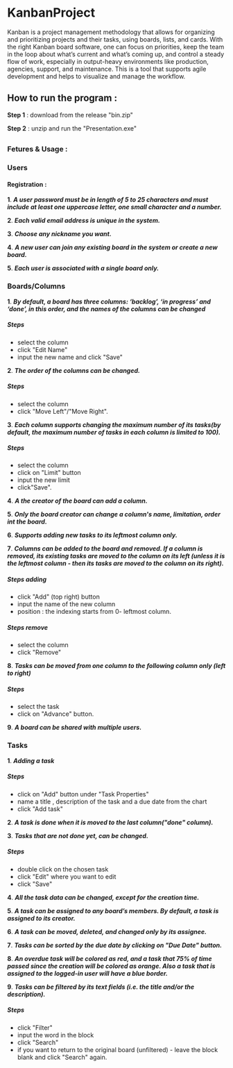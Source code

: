 # KanbanProject
Kanban is a project management methodology that allows for organizing and
prioritizing projects and their tasks, using boards, lists, and cards. With the right
Kanban board software, one can focus on priorities, keep the team in the loop about
what’s current and what’s coming up, and control a steady flow of work, especially in
output-heavy environments like production, agencies, support, and maintenance.
This is a tool that supports agile development and helps to visualize and manage the
workflow.



## How to run the program :
**Step 1** : download from the release "bin.zip"

**Step 2** : unzip and run the "Presentation.exe"


##
### Fetures & Usage :
### Users
#### Registration :
**1**. ***A user password must be in length of 5 to 25 characters and must include at
least one uppercase letter, one small character and a number.***

**2**. ***Each valid email address is unique in the system.***

**3**. ***Choose any nickname you want.***

**4**. ***A new user can join any existing board in the system or create a new board.***

**5**. ***Each user is associated with a single board only.***



### Boards/Columns
**1**. ***By default, a board has three columns: ‘backlog’, ‘in progress’ and ‘done’, in
this order, and the names of the columns can be changed***
##### Steps
- select the column
- click "Edit Name"
- input the new name and click "Save"

**2**. ***The order of the columns can be changed.***
##### Steps
- select the column
- click "Move Left"/"Move Right".

**3**. ***Each column supports changing the maximum number of its tasks(by default, the maximum number of tasks in each column is limited to 100).***
##### Steps 
- select the column
- click on "Limit" button
- input the new limit
- click"Save".

**4**. ***A the creator of the board can add a column.***

**5**. ***Only the board creator can change a column's name, limitation, order int the board.***

**6**. ***Supports adding new tasks to its leftmost column only.***

**7**. ***Columns can be added to the board and removed. If a column is removed, its existing tasks are moved to the column on its
left (unless it is the leftmost column - then its tasks are moved to the column on its right).***

##### Steps adding
- click "Add" (top right) button
- input the name of the new column
- position : the indexing starts from 0- leftmost column.
##### Steps remove
- select the column
- click "Remove"

**8**. ***Tasks can be moved from one column to the following column only (left to right)***
##### Steps
- select the task
- click on "Advance" button.

**9**. ***A board can be shared with multiple users.***

### Tasks
**1**. ***Adding a task***
##### Steps
- click on "Add" button under "Task Properties"
- name a title , description of the task and a due date from the chart
- click "Add task"

**2**. ***A task is done when it is moved to the last column("done" column).***

**3**. ***Tasks that are not done yet, can be changed.***
##### Steps
- double click on the chosen task
- click "Edit" where you want to edit
- click "Save"

**4**. ***All the task data can be changed, except for the creation time.***

**5**. ***A task can be assigned to any board’s members. By default, a task is assigned to its creator.***

**6**. ***A task can be moved, deleted, and changed only by its **assignee**.***

**7**. ***Tasks can be sorted by the due date by clicking on "Due Date" button.***

**8**. ***An overdue task will be colored as red, and a task that 75% of time passed since the creation will be colored as orange. Also a task that is assigned to the logged-in user will have a blue border.***

**9**. ***Tasks can be filtered by its text fields (i.e. the title and/or the description).***
##### Steps
- click "Filter"
- input the word in the block
- click "Search"
- if you want to return to the original board (unfiltered) - leave the block blank and click "Search" again.
